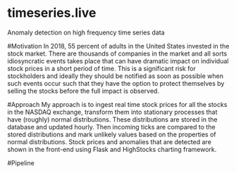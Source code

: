 # timeseries.live
Anomaly detection on high frequency time series data

#Motivation
In 2018, 55 percent of adults in the United States invested in the stock market. There are thousands of companies in the market and all sorts idiosyncratic events takes place that can have dramatic impact on individual stock prices in a short period of time. This is a significant risk for stockholders and ideally they should be notified as soon as possible when such events occur such that they have the option to protect themselves by selling the stocks before the full impact is observed.

#Approach
My approach is to ingest real time stock prices for all the stocks in the NASDAQ exchange, transform them into stationary processes that have (roughly) normal distributions. These distributions are stored in the database and updated hourly. Then incoming ticks are compared to the stored distributions and mark unlikely values based on the properties of normal distributions. Stock prices and anomalies that are detected are shown in the front-end using Flask and HighStocks charting framework.

#Pipeline

